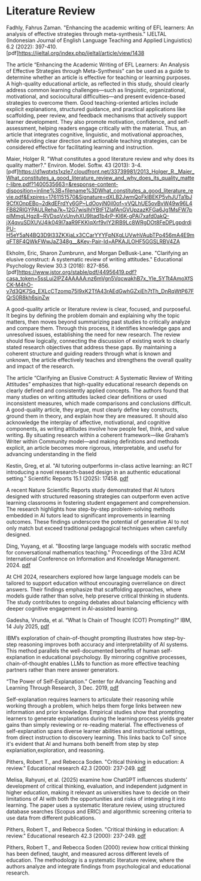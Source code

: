 # Literature Review

Fadhly, Fahrus Zaman. "Enhancing the academic writing of EFL learners: An analysis of effective strategies through meta-synthesis." IJELTAL (Indonesian Journal of English Language Teaching and Applied Linguistics) 6.2 (2022): 397-410.
[pdf]https://ijeltal.org/index.php/ijeltal/article/view/1438

The article “Enhancing the Academic Writing of EFL Learners: An Analysis of Effective Strategies through Meta-Synthesis” can be used as a guide to determine whether an article is effective for teaching or learning purposes. A high-quality educational article, as reflected in this study, should clearly address common learning challenges—such as linguistic, organizational, motivational, and sociocultural difficulties—and present evidence-based strategies to overcome them. Good teaching-oriented articles include explicit explanations, structured guidance, and practical applications like scaffolding, peer review, and feedback mechanisms that actively support learner development. They also promote motivation, confidence, and self-assessment, helping readers engage critically with the material. Thus, an article that integrates cognitive, linguistic, and motivational approaches, while providing clear direction and actionable teaching strategies, can be considered effective for facilitating learning and instruction.

Maier, Holger R. "What constitutes a good literature review and why does its quality matter?." Environ. Model. Softw. 43 (2013): 3-4.
[pdf]https://d1wqtxts1xzle7.cloudfront.net/33739981/2013_Holger_R._Maier_What_constitutes_a_good_literature_review_and_why_does_its_quality_matter-libre.pdf?1400535663=&response-content-disposition=inline%3B+filename%3DWhat_constitutes_a_good_literature_revie.pdf&Expires=1761151570&Signature=dXLB2JwmQoFkIBEKP5vhJUTa1bJ9CfXOnpEBo~2dkdEFrdYy6GP~LdOoyjN0jl0of~vVQLhUE5ovBvW49w96L4FB82RlGYPAULReha7k~12G7wisIhIYBtF1ZIafAnGVUpzazKFGa6Jg1MsFW7ppIMmgLHgz8~RVDsqVxUnyhXU9Itad1b4rP-Kl6K-gPAj7xafd0akQ-jX4qvuSDXUVJ4ik049l7aaR9FKKIqXrf9vlY2lRB9Lc8WRgDOt8FeDPLgpdrdiPU-H5eY5aN4BQ3D9I33ZKXjaLx3CCarYYYFpNXgLUVwhVAubTPo456mA4E9mqFT8F4QWkFWwJaZ348g__&Key-Pair-Id=APKAJLOHF5GGSLRBV4ZA

Ekholm, Eric, Sharon Zumbrunn, and Morgan DeBusk-Lane. "Clarifying an elusive construct: A systematic review of writing attitudes." Educational Psychology Review 30.3 (2018): 827-856.
[pdf]https://www.jstor.org/stable/pdf/44956419.pdf?casa_token=5ssLui2lPZ4AAAAA:nz6mVgn5VqcwakhB7x_Yle_5YTt4AmoXfSCK-M4hO-v7d3QK7Sq_EXLcCTzomp75I9xK2TfA43rAEdGwhGZxiEh7tTh_DnRqWtP67FQrS0R8kh6sinZw

A good-quality article or literature review is clear, focused, and purposeful. It begins by defining the problem domain and explaining why the topic matters, then moves beyond summarizing past studies to critically analyze and compare them. Through this process, it identifies knowledge gaps and unresolved issues, establishing the need for new research. The review should flow logically, connecting the discussion of existing work to clearly stated research objectives that address these gaps. By maintaining a coherent structure and guiding readers through what is known and unknown, the article effectively teaches and strengthens the overall quality and impact of the research.

The article “Clarifying an Elusive Construct: A Systematic Review of Writing Attitudes” emphasizes that high-quality educational research depends on clearly defined and consistently applied concepts. The authors found that many studies on writing attitudes lacked clear definitions or used inconsistent measures, which made comparisons and conclusions difficult. A good-quality article, they argue, must clearly define key constructs, ground them in theory, and explain how they are measured. It should also acknowledge the interplay of affective, motivational, and cognitive components, as writing attitudes involve how people feel, think, and value writing. By situating research within a coherent framework—like Graham’s Writer within Community model—and making definitions and methods explicit, an article becomes more rigorous, interpretable, and useful for advancing understanding in the field


Kestin, Greg, et al. "AI tutoring outperforms in-class active learning: an RCT introducing a novel research-based design in an authentic educational setting." Scientific Reports 15.1 (2025): 17458.
[pdf](https://www.nature.com/articles/s41598-025-97652-6)

A recent Nature Scientific Reports study demonstrated that AI tutors designed with structured reasoning strategies can outperform even active learning classrooms in fostering student engagement and comprehension.
The research highlights how step-by-step problem-solving methods embedded in AI tutors lead to significant improvements in learning outcomes.
These findings underscore the potential of generative AI to not only match but exceed traditional pedagogical techniques when carefully designed.

Ding, Yuyang, et al. "Boosting large language models with socratic method for conversational mathematics teaching." Proceedings of the 33rd ACM International Conference on Information and Knowledge Management. 2024.
[pdf](https://dl.acm.org/doi/abs/10.1145/3627673.3679881)

At CHI 2024, researchers explored how large language models can be tailored to support education without encouraging overreliance on direct answers.
Their findings emphasize that scaffolding approaches, where models guide rather than solve, help preserve critical thinking in students.
The study contributes to ongoing debates about balancing efficiency with deeper cognitive engagement in AI-assisted learning.

Gadesha, Vrunda, et al. “What Is Chain of Thought (COT) Prompting?” IBM, 14 July 2025, 
[pdf](https://www.ibm.com/think/topics/chain-of-thoughts)

IBM’s exploration of chain-of-thought prompting illustrates how step-by-step reasoning improves both accuracy and interpretability of AI systems.
This method parallels the well-documented benefits of human self-explanation in educational psychology.
By mirroring cognitive processes, chain-of-thought enables LLMs to function as more effective teaching partners rather than mere answer generators.

“The Power of Self-Explanation.” Center for Advancing Teaching and Learning Through Research, 3 Dec. 2019, 
[pdf](https://learning.northeastern.edu/the-power-of-self-explanation/)

Self-explanation requires learners to articulate their reasoning while working through a problem, which helps them forge links between new information and prior knowledge.
Empirical studies show that prompting learners to generate explanations during the learning process yields greater gains than simply reviewing or re-reading material.
The effectiveness of self-explanation spans diverse learner abilities and instructional settings, from direct instruction to discovery learning.
This links back to CoT since it's evident that AI and humans both beneift from step by step explaniation,exploration, and reasoning.

Pithers, Robert T., and Rebecca Soden. "Critical thinking in education: A review." Educational research 42.3 (2000): 237-249.
[pdf](https://www.tandfonline.com/doi/abs/10.1080/001318800440579)

Melisa, Rahyuni, et al. (2025) examine how ChatGPT influences students’ development of critical thinking, evaluation, and independent judgment in higher education, making it 
relevant as universities have to decide on their limitations of AI with both the opportunities and risks of integrating it into learning. The paper uses a systematic literature 
review, using structured database searches (Scopus and ERIC) and algorithmic screening criteria to use data from different publications.


Pithers, Robert T., and Rebecca Soden. "Critical thinking in education: A review." Educational research 42.3 (2000): 237-249.
[pdf](https://www.tandfonline.com/doi/abs/10.1080/001318800440579casa_token=Vp5pgv1_OlkAAAAA:CJISdbN5cp1w1L0sEMG5dHCVasGKpRwVWVDiBzoPC4rtJ7P2hp7nVkjy7KmxyPB6PXfPgUoNavQw6Q)

Pithers, Robert T., and Rebecca Soden (2000) review how critical thinking has been defined, taught, and measured across different levels of education. The methodology is a 
systematic literature review, where the authors analyze and integrate findings from psychological and educational research.
